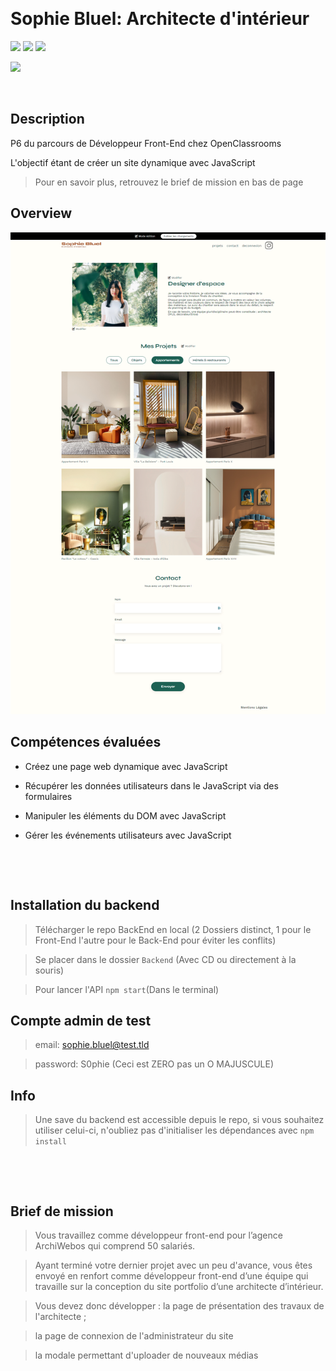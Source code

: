 &nbsp;

# Sophie Bluel: Architecte d'intérieur

![](https://img.shields.io/badge/JavaScript-F7DF1E?style=for-the-badge&logo=javascript&logoColor=black)
![](https://img.shields.io/badge/CSS3-1572B6?style=for-the-badge&logo=css3&logoColor=white)
![](https://img.shields.io/badge/HTML5-E34F26?style=for-the-badge&logo=html5&logoColor=white)

![](https://forthebadge.com/images/badges/built-with-love.svg)
&nbsp;

&nbsp;

## Description

P6 du parcours de Développeur Front-End chez OpenClassrooms

L'objectif étant de créer un site dynamique avec JavaScript

> Pour en savoir plus, retrouvez le brief de mission en bas de page

## Overview

![screenshot](https://github.com/MathysCogne/P6-OpenClassrooms/blob/master/FrontEnd/assets/screencapture-127-0-0-1-5500-FrontEnd-index-html-2023-07-31-16_09_00.png)

## Compétences évaluées

- Créez une page web dynamique avec JavaScript

- Récupérer les données utilisateurs dans le JavaScript via des formulaires

- Manipuler les éléments du DOM avec JavaScript

- Gérer les événements utilisateurs avec JavaScript

&nbsp;

&nbsp;

## Installation du backend

> Télécharger le repo BackEnd en local (2 Dossiers distinct, 1 pour le Front-End l'autre pour le Back-End pour éviter les conflits)

> Se placer dans le dossier `Backend` (Avec CD ou directement à la souris)

> Pour lancer l'API `npm start`(Dans le terminal)

## Compte admin de test

> email: sophie.bluel@test.tld

> password: S0phie (Ceci est ZERO pas un O MAJUSCULE)

## Info

> Une save du backend est accessible depuis le repo, si vous souhaitez utiliser celui-ci, n'oubliez pas d'initialiser les dépendances avec `npm install`

&nbsp;

&nbsp;

## Brief de mission

> Vous travaillez comme développeur front-end pour l’agence ArchiWebos qui comprend 50 salariés.

> Ayant terminé votre dernier projet avec un peu d'avance, vous êtes envoyé en renfort comme développeur front-end d’une équipe qui travaille sur la conception du site portfolio d’une architecte d’intérieur.

> Vous devez donc développer : la page de présentation des travaux de l'architecte ;

> la page de connexion de l'administrateur du site

> la modale permettant d'uploader de nouveaux médias
